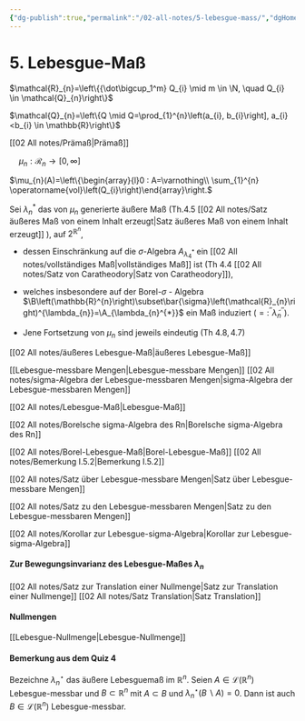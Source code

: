 ```yaml
---
{"dg-publish":true,"permalink":"/02-all-notes/5-lebesgue-mass/","dgHomeLink":true,"dgPassFrontmatter":false}
---
```



# 5. Lebesgue-Maß

$\mathcal{R}_{n}=\left\{{\dot\bigcup_1^m} Q_{i} \mid m \in \N, \quad Q_{i} \in \mathcal{Q}_{n}\right\}$

$\mathcal{Q}_{n}=\left\{Q \mid Q=\prod_{1}^{n}\left(a_{i}, b_{i}\right], a_{i}<b_{i} \in \mathbb{R}\right\}$

[[02 All notes/Prämaß|Prämaß]] 

$\quad \mu_{n}: \mathcal R_{n} \longrightarrow[0, \infty]$

$\mu_{n}(A)=\left\{\begin{array}{l}0 : A=\varnothing\\ \sum_{1}^{n} \operatorname{vol}\left(Q_{i}\right)\end{array}\right.$

Sei $\lambda_{n}^{*}$ das von $\mu_{n}$ generierte äußere Maß (Th.4.5 [[02 All notes/Satz äußeres Maß von einem Inhalt erzeugt|Satz äußeres Maß von einem Inhalt erzeugt]] ), auf $2^{\mathbb{R}^{n}}$, 
- dessen Einschränkung auf die $\sigma$-Algebra $A_{\lambda_{4}^{*}}$ ein [[02 All notes/vollständiges Maß|vollständiges Maß]] ist (Th 4.4 [[02 All notes/Satz von Caratheodory|Satz von Caratheodory]]), 
- welches insbesondere auf der Borel-$\sigma$ - Algebra $\B\left(\mathbb{R}^{n}\right)\subset\bar{\sigma}\left(\mathcal{R}_{n}\right)^{\lambda_{n}}=\A_{\lambda_{n}^{*}}$ ein Maß induziert $\left(=: ^{\prime \prime} \tilde{\lambda}_{n}^{\prime \prime}\right)$.

- Jene Fortsetzung von $\mu_{n}$ sind jeweils eindeutig (Th $4.8,4.7$)

[[02 All notes/äußeres Lebesgue-Maß|äußeres Lebesgue-Maß]]

[[Lebesgue-messbare Mengen|Lebesgue-messbare Mengen]]
[[02 All notes/sigma-Algebra der Lebesgue-messbaren Mengen|sigma-Algebra der Lebesgue-messbaren Mengen]]

[[02 All notes/Lebesgue-Maß|Lebesgue-Maß]]

[[02 All notes/Borelsche sigma-Algebra des Rn|Borelsche sigma-Algebra des Rn]]

[[02 All notes/Borel-Lebesgue-Maß|Borel-Lebesgue-Maß]]
[[02 All notes/Bemerkung I.5.2|Bemerkung I.5.2]]

[[02 All notes/Satz über Lebesgue-messbare Mengen|Satz über Lebesgue-messbare Mengen]]

[[02 All notes/Satz zu den Lebesgue-messbaren Mengen|Satz zu den Lebesgue-messbaren Mengen]]

[[02 All notes/Korollar zur Lebesgue-sigma-Algebra|Korollar zur Lebesgue-sigma-Algebra]]

#### Zur Bewegungsinvarianz des Lebesgue-Maßes $\lambda_n$
[[02 All notes/Satz zur Translation einer Nullmenge|Satz zur Translation einer Nullmenge]]
[[02 All notes/Satz Translation|Satz Translation]]

#### Nullmengen
[[Lebesgue-Nullmenge|Lebesgue-Nullmenge]]

#### Bemerkung aus dem Quiz 4
Bezeichne $\lambda_{n}^{\star}$ das äußere Lebesguemaß im $\mathbb{R}^{n}$.
Seien $A \in \mathscr{L}\left(\mathbb{R}^{n}\right)$ Lebesgue-messbar und $B \subset \mathbb{R}^{n}$ mit $A \subset B$ und $\lambda_{n}^{\star}(B \backslash A)=0$.
Dann ist auch $B \in \mathscr{L}\left(\mathbb{R}^{n}\right)$ Lebesgue-messbar.
